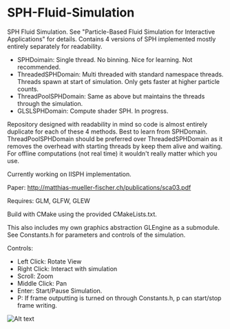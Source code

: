 # SPH-Fluid-Simulation
SPH Fluid Simulation. See "Particle-Based Fluid Simulation for Interactive Applications" for details. Contains 4 versions of SPH implemented mostly entirely separately for readability.

* SPHDoimain: Single thread. No binning. Nice for learning. Not recommended.
* ThreadedSPHDomain: Multi threaded with standard namespace threads. Threads spawn at start of simulation. Only gets faster at higher particle counts.
* ThreadPoolSPHDomain: Same as above but maintains the threads through the simulation.
* GLSLSPHDomain: Compute shader SPH. In progress.

Repository designed with readability in mind so code is almost entirely duplicate for each of these 4 methods. Best to learn from SPHDomain. ThreadPoolSPHDomain should be preferred over ThreadedSPHDomain as it removes the overhead with starting threads by keep them alive and waiting. For offline computations (not real time) it wouldn't really matter which you use.

Currently working on IISPH implementation.

Paper: http://matthias-mueller-fischer.ch/publications/sca03.pdf

Requires: GLM, GLFW, GLEW

Build with CMake using the provided CMakeLists.txt.

This also includes my own graphics abstraction GLEngine as a submodule. See Constants.h for parameters and controls of the simulation.

Controls:

* Left Click: Rotate View
* Right Click: Interact with simulation
* Scroll: Zoom
* Middle Click: Pan
* Enter: Start/Pause Simulation.
* P: If frame outputting is turned on through Constants.h, p can start/stop frame writing.

![Alt text](https://andaharoo.files.wordpress.com/2018/12/frame_0347-1.png)